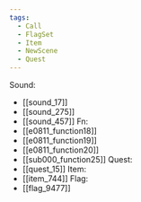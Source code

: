```yaml
---
tags:
  - Call
  - FlagSet
  - Item
  - NewScene
  - Quest
---
```

Sound:
- [[sound_17]]
- [[sound_275]]
- [[sound_457]]
Fn:
- [[e0811_function18]]
- [[e0811_function19]]
- [[e0811_function20]]
- [[sub000_function25]]
Quest:
- [[quest_15]]
Item:
- [[item_744]]
Flag:
- [[flag_9477]]
